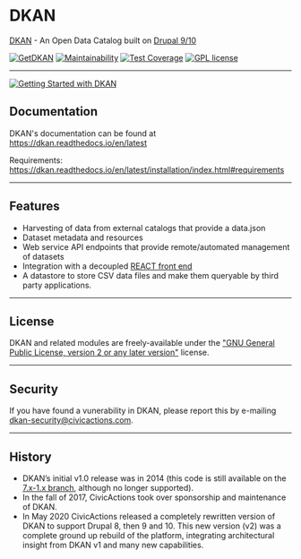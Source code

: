 # DKAN
[DKAN](https://dkan.readthedocs.io/en/latest) - An Open Data Catalog built on [Drupal 9/10](https://www.drupal.org/documentation)

[![GetDKAN](https://circleci.com/gh/GetDKAN/dkan/tree/2.x.svg?style=svg)](https://circleci.com/gh/GetDKAN/dkan/tree/2.x)
[![Maintainability](https://api.codeclimate.com/v1/badges/a02bf3362b94749579a1/maintainability)](https://codeclimate.com/github/GetDKAN/dkan/maintainability)
[![Test Coverage](https://api.codeclimate.com/v1/badges/a02bf3362b94749579a1/test_coverage)](https://codeclimate.com/github/GetDKAN/dkan/test_coverage)
[![GPL license](https://img.shields.io/badge/License-GPL(>=2)-blue.svg)](http://www.gnu.org/licenses/gpl.html)

---

[![Getting Started with DKAN](https://img.youtube.com/vi/SnA22Lb6r_M/0.jpg)](https://youtu.be/SnA22Lb6r_M?si=WqU-FKGb1iGhc5Vz)

## Documentation
DKAN's documentation can be found at https://dkan.readthedocs.io/en/latest

Requirements: https://dkan.readthedocs.io/en/latest/installation/index.html#requirements

---

## Features

- Harvesting of data from external catalogs that provide a data.json
- Dataset metadata and resources
- Web service API endpoints that provide remote/automated management of datasets
- Integration with a decoupled [REACT front end](https://github.com/getdkan/data-catalog-app)
- A datastore to store CSV data files and make them queryable by third party applications.

---

## License

DKAN and related modules are freely-available under the ["GNU General Public License, version 2 or any later version"](https://www.gnu.org/licenses/old-licenses/gpl-2.0.en.html) license.

---

## Security

If you have found a vunerability in DKAN, please report this by e-mailing dkan-security@civicactions.com.

---

## History

- DKAN’s initial v1.0 release was in 2014 (this code is still available on the [7.x-1.x branch](https://github.com/GetDKAN/dkan/tree/7.x-1.x), although no longer supported).
- In the fall of 2017, CivicActions took over sponsorship and maintenance of DKAN.
- In May 2020 CivicActions released a completely rewritten version of DKAN to support Drupal 8, then 9 and 10. This new version (v2) was a complete ground up rebuild of the platform, integrating architectural insight from DKAN v1 and many new capabilities.
